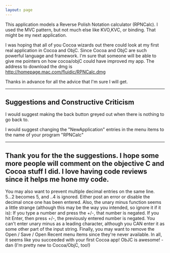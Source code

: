 ```yaml
---
layout: page
---
```




This application models a Reverse Polish Notation calculator (RPNCalc).  I used the MVC pattern, but not much else like KVO,KVC, or binding.  That might be my next application.

I was hoping that all of you Cocoa wizards out there could look at my first real application in Cocoa and ObjC.   Since Cocoa and ObjC are such powerful language and framework.  I'm sure that someone will be able to give me pointers on how cocoa/objC could have improved my app.
The address to download the dmg is 
     http://homepage.mac.com/fluidic/RPNCalc.dmg

Thanks in advance for all the advice that I'm sure I will get.

-----------------------------------
Suggestions and Constructive Criticism
-----------------------------------

I would suggest making the back button greyed out when there is nothing to go back to.

I would suggest changing the "NewApplication" entries in the menu items to the name of your program "RPNCalc"

----

Thank you for the the suggestions.  I hope some more people will comment on the objective C and Cocoa stuff I did.  I love having code reviews since it helps me hone my code.
----
You may also want to prevent multiple decimal entries on the same line. 5...2 becomes 5, and ..4 is ignored. Either post an error or disable the decimal once one has been entered. Also, the unary minus function seems a little strange (although this may be the way you intended, so ignore it if it is): If you type a number and press the +/-, that number is negated. If you hit Enter, then press +/-, the previously entered number is negated. You can't enter unary minus as a leading character, although you CAN enter it as some other part of the input string. Finally, you may want to remove the Open / Save / Open Recent menu items since they're never available. In all, it seems like you succeeded with your first Cocoa app! ObJC is awesome! -dan (I'm pretty new to Cocoa/ObjC, too!)
